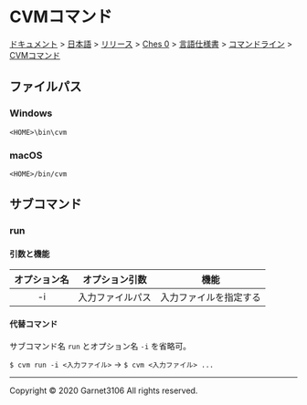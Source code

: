 # CVMコマンド

[ドキュメント](../../../../../../index.md) > [日本語](../../../../../index.md) > [リリース](../../../../index.md) > [Ches 0](../../../index.md) > [言語仕様書](../../index.md) > [コマンドライン](../index.md) > [CVMコマンド](./index.md)

## ファイルパス

### Windows

```
<HOME>\bin\cvm
```

### macOS

```
<HOME>/bin/cvm
```

## サブコマンド

### run

#### 引数と機能

|オプション名|オプション引数|機能|
|:-:|:-:|:-:|
|-i|入力ファイルパス|入力ファイルを指定する|

#### 代替コマンド

サブコマンド名 `run` とオプション名 `-i` を省略可。

`$ cvm run -i <入力ファイル>` → `$ cvm <入力ファイル> ...`

---

Copyright © 2020 Garnet3106 All rights reserved.

